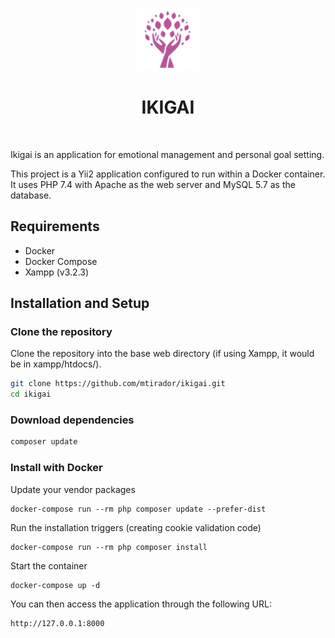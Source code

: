 
<p align="center">
    <img src="./web/images/morado.png" height="100px">
    <h1 align="center">IKIGAI</h1>
    <br>
</p>
Ikigai is an application for emotional management and personal goal setting.

This project is a Yii2 application configured to run within a Docker container. It uses PHP 7.4 with Apache as the web server and MySQL 5.7 as the database.

## Requirements

- Docker
- Docker Compose
- Xampp (v3.2.3)
  
## Installation and Setup

### Clone the repository
Clone the repository into the base web directory (if using Xampp, it would be in xampp/htdocs/).
```bash
git clone https://github.com/mtirador/ikigai.git
cd ikigai

```
### Download dependencies

```bash
composer update
```

### Install with Docker

Update your vendor packages

    docker-compose run --rm php composer update --prefer-dist
    
Run the installation triggers (creating cookie validation code)

    docker-compose run --rm php composer install    
    
Start the container

    docker-compose up -d
    
You can then access the application through the following URL:

    http://127.0.0.1:8000
